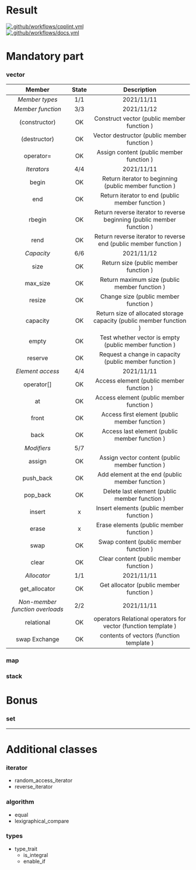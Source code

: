 # Result

[![.github/workflows/cpplint.yml](https://github.com/c3b5aw/ft_containers/actions/workflows/cpplint.yml/badge.svg?branch=main)](https://github.com/c3b5aw/ft_containers/actions/workflows/cpplint.yml) <br />
[![.github/workflows/docs.yml](https://github.com/c3b5aw/ft_containers/actions/workflows/docs.yml/badge.svg?branch=main)](https://github.com/c3b5aw/ft_containers/actions/workflows/docs.yml)

# Mandatory part

### vector

| **Member** | **State** | **Description** |
|:--------------------:|:-----:|:-----:|
| *Member types* | 1/1 | 2021/11/11 |
| *Member function* | 3/3 | 2021/11/12  |
| (constructor) | OK | Construct vector (public member function ) 	|
| (destructor) 	| OK | Vector destructor (public member function ) 	|
| operator= 	| OK | Assign content (public member function ) 		|
| *Iterators* | 4/4 | 2021/11/11 |
| begin 	| OK | Return iterator to beginning (public member function ) 						|
| end 		| OK | Return iterator to end (public member function ) 								|
| rbegin 	| OK | Return reverse iterator to reverse beginning (public member function ) 		|
| rend 		| OK | Return reverse iterator to reverse end (public member function ) 				|
| *Capacity* | 6/6 | 2021/11/12 |
| size 			| OK |  Return size (public member function )									|
| max_size 		| OK |  Return maximum size (public member function )						|
| resize 		| OK |  Change size (public member function )								|
| capacity 		| OK |  Return size of allocated storage capacity (public member function )	|
| empty 		| OK |  Test whether vector is empty (public member function )				|
| reserve 		| OK |  Request a change in capacity (public member function )				|
| *Element access* | 4/4 | 2021/11/11 |
| operator[] 	| OK | Access element (public member function ) 			|
| at 			| OK | Access element (public member function ) 			|
| front 		| OK | Access first element (public member function )	|
| back 			| OK | Access last element (public member function )		|
| *Modifiers* | 5/7 | |
| assign 	| OK | Assign vector content (public member function )	|
| push_back | OK | Add element at the end (public member function )	|
| pop_back 	| OK | Delete last element (public member function )		|
| insert 	| x | Insert elements (public member function )			|
| erase 	| x | Erase elements (public member function )			|
| swap 		| OK | Swap content (public member function )			|
| clear 	| OK | Clear content (public member function )			|
| *Allocator* | 1/1 | 2021/11/11 |
| get_allocator | OK | Get allocator (public member function ) |
| *Non-member function overloads* | 2/2 | 2021/11/11 |
| relational  	| OK | operators Relational operators for vector (function template )|
| swap Exchange | OK | contents of vectors (function template )						|

### map

### stack

# Bonus

### set

---

# Additional classes

### iterator

- random_access_iterator
- reverse_iterator

### algorithm

- equal
- lexigraphical_compare

### types

- type_trait
	- is_integral
	- enable_if